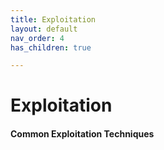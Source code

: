 ```yaml
---
title: Exploitation
layout: default
nav_order: 4
has_children: true

---
```


# Exploitation
#### Common Exploitation Techniques
